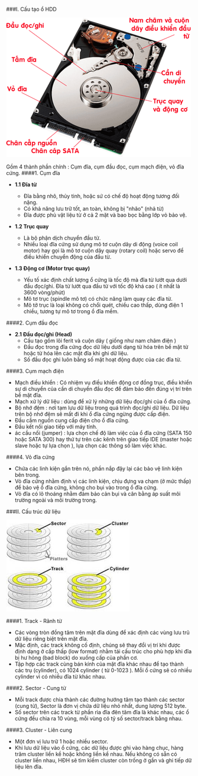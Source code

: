 ###I. Cấu tạo ổ HDD

![disk](/images/disk1.gif)

Gồm 4 thành phần chính : Cụm đĩa, cụm đầu đọc, cụm mạch điện, vỏ đĩa cứng.
####1. Cụm đĩa
- **1.1 Đĩa từ** 
	- Đĩa bằng nhô, thủy tinh, hoặc sứ có chế độ hoạt động tương đối nặng.
	- Có khả năng lưu trữ tốt, an toàn, không bị "nhão" (nhả từ)
	- Đĩa được phủ vật liệu từ ở cả 2 mặt và bao bọc bằng lớp vỏ bảo vệ.
	
- **1.2 Trục quay**
	- Là bộ phận dịch chuyển đầu từ.
    - Nhiều loại đĩa cứng sử dụng mô tơ cuộn dây di động (voice coil motor) hay gọi là mô tơ cuộn dây quay (rotary coil) hoặc servo để điều khiển chuyển động của đầu từ.
- **1.3 Động cơ (Motor trục quay)**
	- Yếu tố xác định chất lượng ổ cứng là tốc độ mà đĩa từ lướt qua dưới đầu đọc/ghi. Đĩa từ lướt qua đầu từ với tốc độ khá cao ( ít nhất là 3600 vòng/phút)
	- Mô tơ trục (spindle mô tơ) có chức năng làm quay các đĩa từ.
	- Mô tở trục là loại không có chổi quét, chiều cao thấp, dùng điện 1 chiều, tương tự mô tơ trong ổ đĩa mềm.
	
####2. Cụm đầu đọc
- **2.1 Đầu đọc/ghi (Head)**
	- Cấu tạo gồm lõi ferit và cuộn dây ( giống như nam châm điện )
	- Đầu đọc trong đĩa cứng đọc dữ liệu dưới dạng từ hóa trên bề mặt từ hoặc từ hóa lên các mặt đĩa khi ghi dữ liệu.
	- Số đầu đọc ghi luôn bằng số mặt hoạt động được của các đĩa từ.
	
####3. Cụm mạch điện
<ul>
	<li> Mạch điều khiển : Có nhiệm vụ điều khiển động cơ đồng trục, điều khiển sự di chuyển của cần di chuyển đầu đọc để đảm bảo đến đúng vị trí trên bề mặt đĩa.</li>	
	<li>Mạch xử lý dữ liệu : dùng để xử lý những dữ liệu đọc/ghi của ổ đĩa cứng.</li>		
	<li>Bộ nhớ đệm : nơi tạm lưu dữ liệu trong quá trình đọc/ghi dữ liệu. Dữ liệu trên bộ nhớ đệm sẽ mất đi khi ổ đĩa cứng ngừng được cấp điện.</li>	
	<li>Đầu cắm nguồn cung cấp điện cho ổ đĩa cứng.</li>	
	<li>Đầu kết nối giao tiếp với máy tính.</li>	
	<li>ác cầu nối (jumper) : lựa chọn chế độ làm việc của ổ đĩa cứng (SATA 150 hoặc SATA 300) hay thứ tự trên các kênh trên giao tiếp IDE (master hoặc slave hoặc tự lựa chọn ), lựa chọn các thông số làm việc khác.</li>	
</ul>	
####4. Vỏ đĩa cứng
<ul>
	<li>Chứa các linh kiện gắn trên nó, phần nắp đậy lại các bảo vệ linh kiện bên trong.</li>	
	<li>Vỏ đĩa cứng nhằm định vị các linh kiện, chịu đựng va chạm (ở mức thấp) để bảo vệ ổ đĩa cứng, không cho bụi vào trong ổ đĩa cứng.</li>	
	<li>Vỏ đĩa có lõ thoáng nhằm đảm bảo cản bụi và cân bằng áp suất môi trường ngoài và môi trường trong.</li>	
</ul>	
###II. Cấu trúc dữ liệu

![disk](/images/disk2.jpg)

####1. Track - Rãnh từ
<ul>
	<li>Các vòng tròn đồng tâm trên mặt đĩa dùng để xác định các vùng lưu trũ dữ liệu riêng biệt trên mặt đĩa.</li>
	<li>Mặc định, các track không cố định, chúng sẽ thay đổi vị trí khi được định dạng ở cấp thấp (low format) nhằm tái cấu trúc cho phù hợp khi đĩa bị hư hỏng (bad block) do xuống cấp của phần cơ.</li>
	<li>Tập hợp các track cùng bán kính của mặt đĩa khác nhau để tạo thành các trụ (cylinder), có 1024 cylinder ( từ 0-1023 ). Mỗi ổ cứng sẽ có nhiều cylinder vì có nhiều đĩa từ khác nhau.</li>
</ul>	
####2. Sector - Cung từ
<ul>
	<li>Mỗi track được chia thành các đường hướng tâm tạo thành các sector (cung từ), Sector là đơn vị chứa dữ liệu nhỏ nhất, dung lượng 512 byte.</li>
	<li>Số sector trên các track từ phần rìa đĩa đên tâm đĩa là khác nhau, các ổ cứng đều chia ra 10 vùng, mỗi vùng có tỷ số sector/track bằng nhau.</li>
</ul>	
####3. Cluster - Liên cung
<ul>
	<li>Một đơn vị lưu trữ 1 hoặc nhiều sector.</li>
	<li>Khi lưu dữ liệu vào ổ cứng, các dữ liệu được ghi vào hàng chục, hàng trăm cluster liền kề hoặc không liền kề nhau. Nếu không có sẵn có cluster liền nhau, HĐH sẽ tìm kiếm cluster còn trống ở gần và ghi tiếp dữ liệu lên đĩa.</li>
</ul>
	